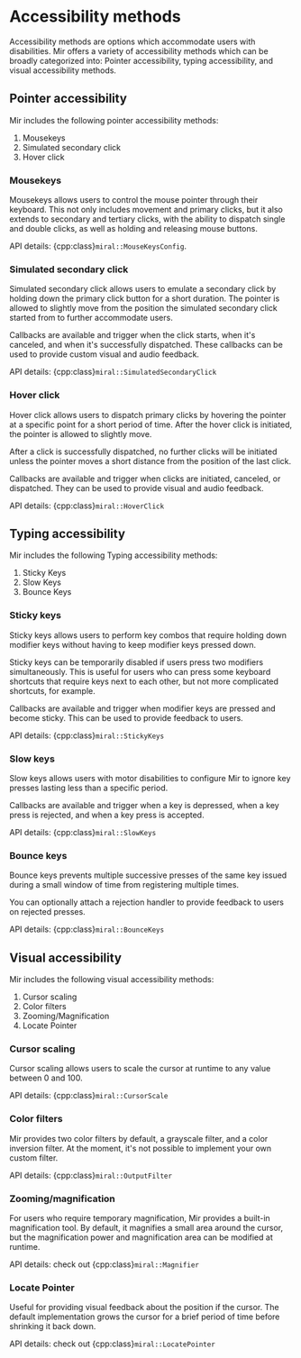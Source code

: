 # Accessibility methods

Accessibility methods are options which
accommodate users with disabilities. Mir offers a variety of accessibility
methods which can be broadly categorized into: Pointer accessibility, typing
accessibility, and visual accessibility methods.

## Pointer accessibility

Mir includes the following pointer accessibility methods:

1. Mousekeys
1. Simulated secondary click
1. Hover click

### Mousekeys

Mousekeys allows users to control the mouse pointer through their keyboard.
This not only includes movement and primary clicks, but it also extends to
secondary and tertiary clicks, with the ability to dispatch single and double
clicks, as well as holding and releasing mouse buttons.

API details: {cpp:class}`miral::MouseKeysConfig`.

### Simulated secondary click

Simulated secondary click allows users to emulate a secondary click by holding
down the primary click button for a short duration. The pointer is allowed to
slightly move from the position the simulated secondary click started from to
further accommodate users.

Callbacks are available and trigger when the click starts,
when it's canceled, and when it's successfully dispatched. These
callbacks can be used to provide custom visual and audio feedback.

API details: {cpp:class}`miral::SimulatedSecondaryClick`

### Hover click

Hover click allows users to dispatch primary clicks by hovering the pointer at
a specific point for a short period of time. After the hover click is
initiated, the pointer is allowed to slightly move.

After a click is successfully dispatched, no further clicks will be initiated
unless the pointer moves a short distance from the position of the last click.

Callbacks are available and trigger when clicks are initiated, canceled,
or dispatched. They can be used to provide visual and audio feedback.

API details: {cpp:class}`miral::HoverClick`

## Typing accessibility

Mir includes the following Typing accessibility methods:

1. Sticky Keys
1. Slow Keys
1. Bounce Keys

### Sticky keys

Sticky keys allows users to perform key combos that require holding down
modifier keys without having to keep modifier keys pressed down.

Sticky keys can be temporarily disabled if users press two modifiers
simultaneously. This is useful for users who can press some keyboard shortcuts
that require keys next to each other, but not more complicated shortcuts, for
example.

Callbacks are available and trigger when modifier keys are pressed and become
sticky. This can be used to provide feedback to users.

API details: {cpp:class}`miral::StickyKeys`

### Slow keys

Slow keys allows users with motor disabilities to configure Mir to ignore key
presses lasting less than a specific period.

Callbacks are available and trigger when a key is depressed,
when a key press is rejected, and when a key press is accepted.

API details: {cpp:class}`miral::SlowKeys`

### Bounce keys

Bounce keys prevents multiple successive presses of the same key issued during
a small window of time from registering multiple times.

You can optionally attach a rejection handler to provide feedback to users on
rejected presses.

API details: {cpp:class}`miral::BounceKeys`

## Visual accessibility

Mir includes the following visual accessibility methods:

1. Cursor scaling
1. Color filters
1. Zooming/Magnification
1. Locate Pointer

### Cursor scaling

Cursor scaling allows users to scale the cursor at runtime to any value between
0 and 100.

API details: {cpp:class}`miral::CursorScale`

### Color filters

Mir provides two color filters by default, a grayscale filter, and a color
inversion filter. At the moment, it's not possible to implement your own custom
filter.

API details: {cpp:class}`miral::OutputFilter`

### Zooming/magnification

For users who require temporary magnification, Mir provides a built-in
magnification tool. By default, it magnifies a small area around the cursor,
but the magnification power and magnification area can be modified at runtime.

API details: check out {cpp:class}`miral::Magnifier`

### Locate Pointer

Useful for providing visual feedback about the position if the cursor. The
default implementation grows the cursor for a brief period of time before
shrinking it back down.

API details: check out {cpp:class}`miral::LocatePointer`
